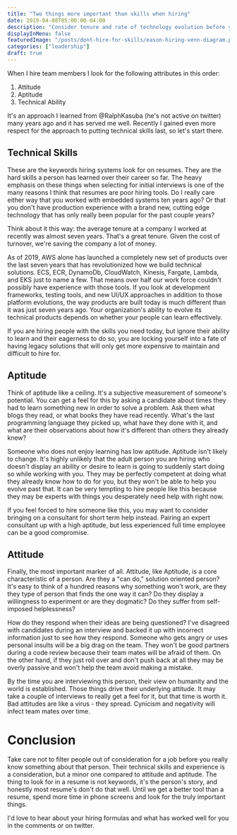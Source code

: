 ```yaml
---
title: "Two things more important than skills when hiring"
date: 2019-04-08T05:00:00-04:00
description: "Consider tenure and rate of technology evolution before you prioritize specific technical skills in your hiring process."
displayInMenu: false
featuredImage: "/posts/dont-hire-for-skills/eason-hiring-venn-diagram.png"
categories: ["leadership"]
draft: true
---
```

When I hire team members I look for the following attributes in this order:

1. Attitude
1. Aptitude
1. Technical Ability

It's an approach I learned from @RalphKasuba (he's not active on twitter) many years ago and it has served me well.  Recently I gained even more respect for the approach to putting technical skills last, so let's start there.

## Technical Skills
These are the keywords hiring systems look for on resumes.  They are the hard skills a person has learned over their career so far.  The heavy emphasis on these things when selecting for initial interviews is one of the many reasons I think that resumes are poor hiring tools.  Do I really care either way that you worked with embedded systems ten years ago?  Or that you don't have production experience with a brand new, cutting edge technology that has only really been popular for the past couple years?

Think about it this way: the average tenure at a company I worked at recently was almost seven years.  That's a great tenure.  Given the cost of turnover, we're saving the company a lot of money.

As of 2019, AWS alone has launched a completely new set of products over the last seven years that has revolutionized how we build technical solutions.  ECS, ECR, DynamoDb, CloudWatch, Kinesis, Fargate, Lambda, and EKS just to name a few.  That means over half our work force couldn't possibly have experience with those tools.  If you look at development frameworks, testing tools, and new UI/UX approaches in addition to those platform evolutions, the way products are built today is much different than it was just seven years ago.  Your organization's ability to evolve its technical products depends on whether your people can learn effectively.

If you are hiring people with the skills you need today, but ignore their ability to learn and their eagerness to do so, you are locking yourself into a fate of having legacy solutions that will only get more expensive to maintain and difficult to hire for.

## Aptitude
Think of aptitude like a ceiling.  It's a subjective measurement of someone's potential.  You can get a feel for this by asking a candidate about times they had to learn something new in order to solve a problem.  Ask them what blogs they read, or what books they have read recently.  What's the last programming language they picked up, what have they done with it, and what are their observations about how it's different than others they already knew?

Someone who does not enjoy learning has low aptitude.  Aptitude isn't likely to change.  It's highly unlikely that the adult person you are hiring who doesn't display an ability or desire to learn is going to suddenly start doing so while working with you.  They may be perfectly competent at doing what they already know how to do for you, but they won't be able to help you evolve past that.  It can be very tempting to hire people like this because they may be experts with things you desperately need help with right now.

If you feel forced to hire someone like this, you may want to consider bringing on a consultant for short term help instead.  Pairing an expert consultant up with a high aptitude, but less experienced full time employee can be a good compromise.

## Attitude
Finally, the most important marker of all.  Attitude, like Aptitude, is a core characteristic of a person.  Are they a "can do," solution oriented person?  It's easy to think of a hundred reasons why something won't work, are they they type of person that finds the one way it can?  Do they display a willingness to experiment or are they dogmatic?  Do they suffer from self-imposed helplessness?

How do they respond when their ideas are being questioned?  I've disagreed with candidates during an interview and backed it up with incorrect information just to see how they respond.  Someone who gets angry or uses personal insults will be a big drag on the team.  They won't be good partners during a code review because their team mates will be afraid of them.  On the other hand, if they just roll over and don't push back at all they may be overly passive and won't help the team avoid making a mistake.

By the time you are interviewing this person, their view on humanity and the world is established.  Those things drive their underlying attitude.  It may take a couple of interviews to really get a feel for it, but that time is worth it.  Bad attitudes are like a virus - they spread.  Cynicism and negativity will infect team mates over time.

# Conclusion
Take care not to filter people out of consideration for a job before you really know something about that person.  Their technical skills and experience is a consideration, but a minor one compared to attitude and aptitude.  The thing to look for in a resume is not keywords, it's the person's story, and honestly most resume's don't do that well.  Until we get a better tool than a resume, spend more time in phone screens and look for the truly important things.

I'd love to hear about your hiring formulas and what has worked well for you in the comments or on twitter.

